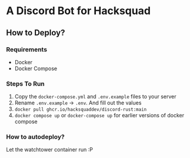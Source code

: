 # A Discord Bot for Hacksquad

## How to Deploy?

### Requirements

- Docker
- Docker Compose

### Steps To Run

1. Copy the `docker-compose.yml` and `.env.example` files to your server
1. Rename `.env.example` -> `.env`. And fill out the values
1. `docker pull ghcr.io/hacksquaddev/discord-rust:main`
1. `docker compose up` or `docker-compose up` for earlier versions of docker compose

### How to autodeploy?

Let the watchtower container run :P
